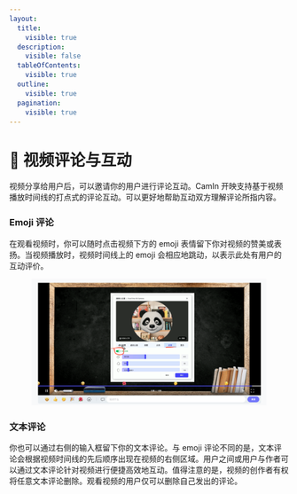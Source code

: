```yaml
---
layout:
  title:
    visible: true
  description:
    visible: false
  tableOfContents:
    visible: true
  outline:
    visible: true
  pagination:
    visible: true
---
```


# 💌 视频评论与互动

视频分享给用户后，可以邀请你的用户进行评论互动。CamIn 开映支持基于视频播放时间线的打点式的评论互动。可以更好地帮助互动双方理解评论所指内容。

### Emoji 评论

在观看视频时，你可以随时点击视频下方的 emoji 表情留下你对视频的赞美或表扬。当视频播放时，视频时间线上的 emoji 会相应地跳动，以表示此处有用户的互动评价。

<figure><img src="../.gitbook/assets/image (58).png" alt=""><figcaption></figcaption></figure>

### 文本评论

你也可以通过右侧的输入框留下你的文本评论。与 emoji 评论不同的是，文本评论会根据视频时间线的先后顺序出现在视频的右侧区域。用户之间或用户与作者可以通过文本评论针对视频进行便捷高效地互动。值得注意的是，视频的创作者有权将任意文本评论删除。观看视频的用户仅可以删除自己发出的评论。
